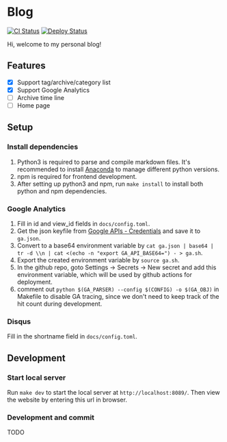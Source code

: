 # Blog

[![CI Status](../../workflows/CI/badge.svg)](../../actions)
[![Deploy Status](../../workflows/Deploy/badge.svg)](../../actions)

Hi, welcome to my personal blog!

## Features

- [x] Support tag/archive/category list
- [x] Support Google Analytics
- [ ] Archive time line
- [ ] Home page

## Setup

### Install dependencies

1. Python3 is required to parse and compile markdown files. It's recommended to install [Anaconda](https://www.anaconda.com/) to manage different python versions.
2. npm is required for frontend development.
3. After setting up python3 and npm, run `make install` to install both python and npm dependencies.

### Google Analytics

1. Fill in id and view_id fields in `docs/config.toml`.
2. Get the json keyfile from [Google APIs - Credentials](https://console.developers.google.com/apis/credentials) and save it to `ga.json`.
3. Convert to a base64 environment variable by `cat ga.json | base64 | tr -d \\n | cat <(echo -n "export GA_API_BASE64=") - > ga.sh`.
4. Export the created environment variable by `source ga.sh`.
5. In the github repo, goto Settings -> Secrets -> New secret and add this environment variable, which will be used by github actions for deployment.
6. comment out `python $(GA_PARSER) --config $(CONFIG) -o $(GA_OBJ)` in Makefile to disable GA tracing, since we don't need to keep track of the hit count during development.

### Disqus

Fill in the shortname field in `docs/config.toml`.

## Development

### Start local server

Run `make dev` to start the local server at `http://localhost:8089/`. Then view the website by entering this url in browser.

### Development and commit

TODO
